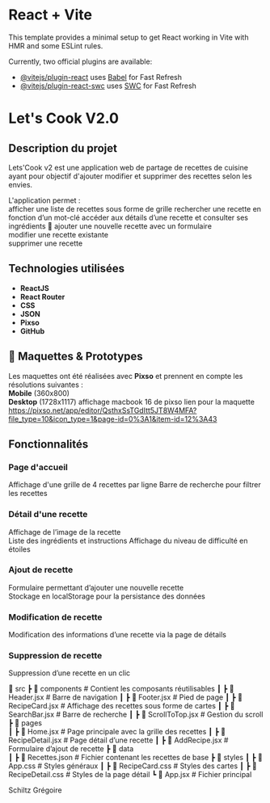 # React + Vite

This template provides a minimal setup to get React working in Vite with HMR and some ESLint rules.

Currently, two official plugins are available:

- [@vitejs/plugin-react](https://github.com/vitejs/vite-plugin-react/blob/main/packages/plugin-react/README.md) uses [Babel](https://babeljs.io/) for Fast Refresh
- [@vitejs/plugin-react-swc](https://github.com/vitejs/vite-plugin-react-swc) uses [SWC](https://swc.rs/) for Fast Refresh


# Let's Cook V2.0

##  Description du projet
Lets'Cook v2 est une application web de partage de recettes de cuisine ayant pour objectif d'ajouter modifier et supprimer des recettes selon les envies.


L'application permet :  
    afficher une liste de recettes sous forme de grille 
    rechercher une recette en fonction d’un mot-clé 
    accéder aux détails d’une recette et consulter ses ingrédients 🍲 
    ajouter une nouvelle recette avec un formulaire   
    modifier une recette existante   
    supprimer une recette 

##  **Technologies utilisées**
-   **ReactJS** 
-   **React Router** 
-   **CSS**
-   **JSON** 
-   **Pixso** 
-   **GitHub** 

## 🎨 **Maquettes & Prototypes**

Les maquettes ont été réalisées avec **Pixso** et prennent en compte les résolutions suivantes :  
 **Mobile** (360x800)  
 **Desktop** (1728x1117)  affichage macbook 16 de pixso
lien pour la maquette https://pixso.net/app/editor/QsthxSsTGdItt5JT8W4MFA?file_type=10&icon_type=1&page-id=0%3A1&item-id=12%3A43 

##  **Fonctionnalités**


###  **Page d'accueil**
Affichage d'une grille de 4 recettes par ligne 
Barre de recherche pour filtrer les recettes  

###  **Détail d'une recette**
 Affichage de l’image de la recette  
 Liste des ingrédients et instructions 
 Affichage du niveau de difficulté en étoiles  

###  **Ajout de recette**
 Formulaire permettant d’ajouter une nouvelle recette  
 Stockage en localStorage pour la persistance des données  

###  **Modification de recette**
 Modification des informations d’une recette via la page de détails  

###  **Suppression de recette**
 Suppression d’une recette en un clic  


📂 src
 ┣ 📂 components       # Contient les composants réutilisables
 ┃ ┣ 📄 Header.jsx     # Barre de navigation
 ┃ ┣ 📄 Footer.jsx     # Pied de page
 ┃ ┣ 📄 RecipeCard.jsx # Affichage des recettes sous forme de cartes
 ┃ ┣ 📄 SearchBar.jsx  # Barre de recherche
 ┃ ┣ 📄 ScrollToTop.jsx # Gestion du scroll
 ┣ 📂 pages           
 ┃ ┣ 📄 Home.jsx       # Page principale avec la grille des recettes
 ┃ ┣ 📄 RecipeDetail.jsx # Page détail d’une recette
 ┃ ┣ 📄 AddRecipe.jsx  # Formulaire d’ajout de recette
 ┣ 📂 data           
 ┃ ┣ 📄 Recettes.json  # Fichier contenant les recettes de base
 ┣ 📂 styles
 ┃ ┣ 📄 App.css        # Styles généraux
 ┃ ┣ 📄 RecipeCard.css # Styles des cartes
 ┃ ┣ 📄 RecipeDetail.css # Styles de la page détail
 ┗ 📄 App.jsx          # Fichier principal

Schiltz Grégoire 
